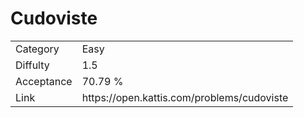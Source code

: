 # Cudoviste

<table>
    <tr>
        <td>Category</td>
        <td>Easy</td>
    </tr>
    <tr>
        <td>Diffulty</td>
        <td>1.5</td>
    </tr>
    <tr>
        <td>Acceptance</td>
        <td>70.79 %</td>
    </tr>
    <tr>
        <td>Link</td>
        <td>https://open.kattis.com/problems/cudoviste</td>
    </tr>
</table>